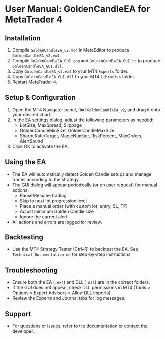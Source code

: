 # User Manual: GoldenCandleEA for MetaTrader 4

## Installation
1. Compile `GoldenCandleEA_v2.mq4` in MetaEditor to produce `GoldenCandleEA_v2.ex4`.
2. Compile `GoldenCandleEA_GUI.cpp` and `GoldenCandleEA_GUI.rc` to produce `GoldenCandleEA_GUI.dll`.
3. Copy `GoldenCandleEA_v2.ex4` to your MT4 `Experts` folder.
4. Copy `GoldenCandleEA_GUI.dll` to your MT4 `Libraries` folder.
5. Restart MetaTrader 4.

## Setup & Configuration
1. Open the MT4 Navigator panel, find `GoldenCandleEA_v2`, and drag it onto your desired chart.
2. In the EA settings dialog, adjust the following parameters as needed:
   - LotSize, MaxSpread, Slippage
   - GoldenCandleMinSize, GoldenCandleMaxSize
   - SharpeRatioTarget, MagicNumber, RiskPercent, MaxOrders, AlertSound
3. Click OK to activate the EA.

## Using the EA
- The EA will automatically detect Golden Candle setups and manage trades according to the strategy.
- The GUI dialog will appear periodically (or on user request) for manual actions:
   - Pause/Resume trading
   - Skip to next lot progression level
   - Place a manual order (with custom lot, entry, SL, TP)
   - Adjust minimum Golden Candle size
   - Ignore the current alert
- All actions and errors are logged for review.

## Backtesting
- Use the MT4 Strategy Tester (Ctrl+R) to backtest the EA. See `Technical_Documentation.md` for step-by-step instructions.

## Troubleshooting
- Ensure both the EA (`.ex4`) and DLL (`.dll`) are in the correct folders.
- If the GUI does not appear, check DLL permissions in MT4 (Tools > Options > Expert Advisors > Allow DLL imports).
- Review the Experts and Journal tabs for log messages.

## Support
- For questions or issues, refer to the documentation or contact the developer.

